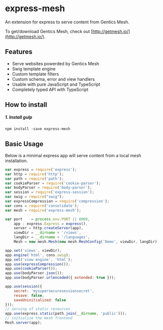 express-mesh
===============
An extension for express to serve content from Gentics Mesh.

To get/download Gentics Mesh, check out [http://getmesh.io/](http://getmesh.io/).

Features
--------
- Serve websites powerded by Gentics Mesh
- Swig template engine
- Custom template filters
- Custom schema, error and view handlers
- Usable with pure JavaScript and TypeScript
- Completely typed API with TypeScript

How to install
--------------
##### 1. Install gulp
```shell
npm install -save express-mesh
```

Basic Usage
----------
Below is a minimal express app will serve content from a local mesh installation.

```javascript
var express = require('express');
var http = require('http');
var path = require('path');
var cookieParser = require('cookie-parser');
var bodyParser = require('body-parser');
var session = require('express-session');
var swig = require("swig");
var expressCompression = require('compression');
var cons = require('consolidate');
var mesh = require('express-mesh');

var port    = process.env.PORT || 8089,
    app : express.Express = express(),
    server = http.createServer(app),
    viewDir = __dirname + '/views',
    langDir = __dirname + '/languages',
    Mesh = new mesh.Mesh(new mesh.MeshConfig('Demo', viewDir, langDir));

app.set('views', viewDir);
app.engine('html', cons.swig);
app.set('view engine', 'html');
app.use(expressCompression());
app.use(cookieParser());
app.use(bodyParser.json());
app.use(bodyParser.urlencoded({ extended: true }));

app.use(session({
    secret: 'mysupersecuresessionsecret',
    resave: false,
    saveUninitialized: false
}));
// serving of static resources
app.use(express.static(path.join(__dirname, 'public')));
// initialize the mesh frontend
Mesh.server(app);

```
